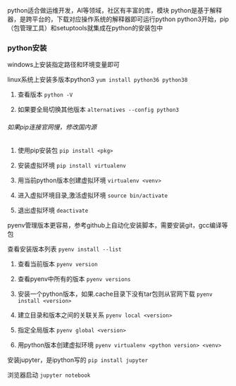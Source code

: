 python适合做运维开发，AI等领域，社区有丰富的库，模块python是基于解释器，是跨平台的，下载对应操作系统的解释器即可运行pythonpython3开始，pip（包管理工具）和setuptools就集成在python的安装包中### python安装windows上安装指定路径和环境变量即可linux系统上安装多版本python3`yum install python36 python38`1. 查看版本`python -V`2. 如果要全局切换其他版本`alternatives --config python3`###### 如果pip连接官网慢，修改国内源1. 使用pip安装包`pip install <pkg>`2. 安装虚拟环境`pip install virtualenv`3. 用当前python版本创建虚拟环境`virtualenv <venv>`4. 进入虚拟环境目录,激活虚拟环境`source bin/activate`5. 退出虚拟环境`deactivate`pyenv管理版本更容易，参考github上自动化安装脚本，需要安装git，gcc编译等包查看安装版本列表`pyenv install --list`1. 查看当前版本`pyenv version`2. 查看pyenv中所有的版本`pyenv versions`3. 安装一个python版本，如果.cache目录下没有tar包则从官网下载`pyenv install <version>`4. 建立目录和版本之间的关联关系`pyenv local <version>`5. 指定全局版本`pyenv global <version>` 6. 用python版本创建虚拟环境`pyenv virtualenv <python version> <venv>`安装jupyter，是ipython写的`pip install jupyter`浏览器启动`jupyter notebook`